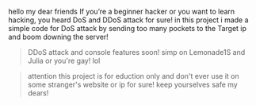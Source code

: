hello my dear friends
If you’re a beginner hacker or you want to learn hacking, you heard DoS and DDoS attack for sure!
in this project i made a simple code for DoS attack by sending too many pockets to the Target ip and boom downing the server!
> DDoS attack and console features soon!
> simp on Lemonade1S and Julia or you're gay! lol

> attention this project is for eduction only and don't ever use it on some stranger's website or ip for sure!
keep yourselves safe my dears!

[discord]: https://discord.gg/2nsbNDxPUq
